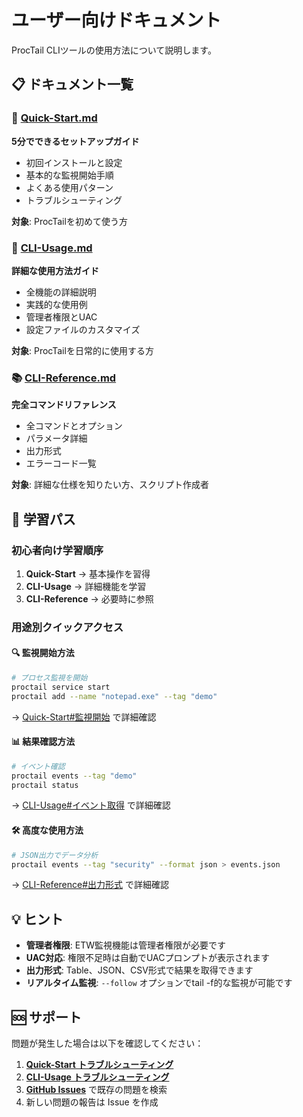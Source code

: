 # ユーザー向けドキュメント

ProcTail CLIツールの使用方法について説明します。

## 📋 ドキュメント一覧

### 🚀 [Quick-Start.md](Quick-Start.md)
**5分でできるセットアップガイド**

- 初回インストールと設定
- 基本的な監視開始手順
- よくある使用パターン
- トラブルシューティング

**対象**: ProcTailを初めて使う方

### 📖 [CLI-Usage.md](CLI-Usage.md)
**詳細な使用方法ガイド**

- 全機能の詳細説明
- 実践的な使用例
- 管理者権限とUAC
- 設定ファイルのカスタマイズ

**対象**: ProcTailを日常的に使用する方

### 📚 [CLI-Reference.md](CLI-Reference.md)
**完全コマンドリファレンス**

- 全コマンドとオプション
- パラメータ詳細
- 出力形式
- エラーコード一覧

**対象**: 詳細な仕様を知りたい方、スクリプト作成者

## 🎯 学習パス

### 初心者向け学習順序
1. **Quick-Start** → 基本操作を習得
2. **CLI-Usage** → 詳細機能を学習
3. **CLI-Reference** → 必要時に参照

### 用途別クイックアクセス

#### 🔍 監視開始方法
```bash
# プロセス監視を開始
proctail service start
proctail add --name "notepad.exe" --tag "demo"
```
→ [Quick-Start#監視開始](Quick-Start.md#監視開始) で詳細確認

#### 📊 結果確認方法
```bash
# イベント確認
proctail events --tag "demo"
proctail status
```
→ [CLI-Usage#イベント取得](CLI-Usage.md#イベント取得) で詳細確認

#### 🛠️ 高度な使用方法
```bash
# JSON出力でデータ分析
proctail events --tag "security" --format json > events.json
```
→ [CLI-Reference#出力形式](CLI-Reference.md#出力形式) で詳細確認

## 💡 ヒント

- **管理者権限**: ETW監視機能は管理者権限が必要です
- **UAC対応**: 権限不足時は自動でUACプロンプトが表示されます
- **出力形式**: Table、JSON、CSV形式で結果を取得できます
- **リアルタイム監視**: `--follow` オプションでtail -f的な監視が可能です

## 🆘 サポート

問題が発生した場合は以下を確認してください：

1. **[Quick-Start トラブルシューティング](Quick-Start.md#トラブルシューティング)**
2. **[CLI-Usage トラブルシューティング](CLI-Usage.md#トラブルシューティング)**
3. **[GitHub Issues](https://github.com/your-org/proctail/issues)** で既存の問題を検索
4. 新しい問題の報告は Issue を作成